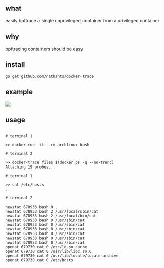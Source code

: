 ## what

easily bpftrace a single unprivileged container from a privileged container

## why

bpftracing containers should be easy

## install

```
go get github.com/nathants/docker-trace
```

## example

![](./example.gif)

## usage

```

# terminal 1

>> docker run -it --rm archlinux bash

# terminal 2

>> docker-trace files $(docker ps -q --no-trunc)
Attaching 19 probes...

# terminal 1

>> cat /etc/hosts
...

# terminal 2

newstat 678933 bash 0 .
newstat 678933 bash 2 /usr/local/sbin/cat
newstat 678933 bash 2 /usr/local/bin/cat
newstat 678933 bash 0 /usr/sbin/cat
newstat 678933 bash 0 /usr/sbin/cat
newstat 678933 bash 0 /usr/sbin/cat
newstat 678933 bash 0 /usr/sbin/cat
newstat 678933 bash 0 /usr/sbin/cat
newstat 678933 bash 0 /usr/sbin/cat
openat 679730 cat 0 /etc/ld.so.cache
openat 679730 cat 0 /usr/lib/libc.so.6
openat 679730 cat 0 /usr/lib/locale/locale-archive
openat 679730 cat 0 /etc/hosts
```
